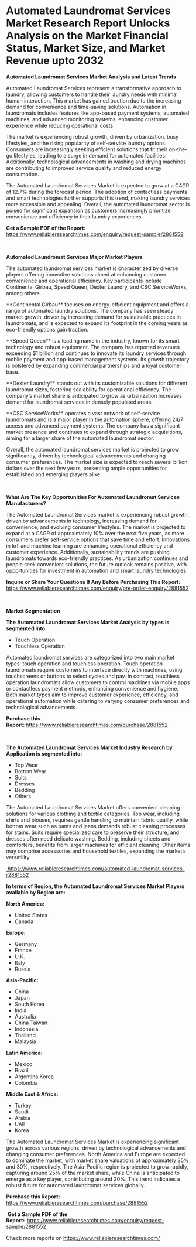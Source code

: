 <p><h1>Automated Laundromat Services Market Research Report Unlocks Analysis on the Market Financial Status, Market Size, and Market Revenue upto 2032</h1></p><p><strong>Automated Laundromat Services Market Analysis and Latest Trends</strong></p>
<p><p>Automated Laundromat Services represent a transformative approach to laundry, allowing customers to handle their laundry needs with minimal human interaction. This market has gained traction due to the increasing demand for convenience and time-saving solutions. Automation in laundromats includes features like app-based payment systems, automated machines, and advanced monitoring systems, enhancing customer experience while reducing operational costs.</p><p>The market is experiencing robust growth, driven by urbanization, busy lifestyles, and the rising popularity of self-service laundry options. Consumers are increasingly seeking efficient solutions that fit their on-the-go lifestyles, leading to a surge in demand for automated facilities. Additionally, technological advancements in washing and drying machines are contributing to improved service quality and reduced energy consumption.</p><p>The Automated Laundromat Services Market is expected to grow at a CAGR of 12.7% during the forecast period. The adoption of contactless payments and smart technologies further supports this trend, making laundry services more accessible and appealing. Overall, the automated laundromat sector is poised for significant expansion as customers increasingly prioritize convenience and efficiency in their laundry experiences.</p></p>
<p><strong>Get a Sample PDF of the Report:&nbsp;</strong> <a href="https://www.reliableresearchtimes.com/enquiry/request-sample/2881552?utm_campaign=3287&utm_medium=2&utm_source=Github&utm_content=ia&utm_term=12032025&utm_id=automated-laundromat-services">https://www.reliableresearchtimes.com/enquiry/request-sample/2881552</a></p>
<p>&nbsp;</p>
<p><strong>Automated Laundromat Services Major Market Players</strong></p>
<p><p>The automated laundromat services market is characterized by diverse players offering innovative solutions aimed at enhancing customer convenience and operational efficiency. Key participants include Continental Girbau, Speed Queen, Dexter Laundry, and CSC ServiceWorks, among others.</p><p>**Continental Girbau** focuses on energy-efficient equipment and offers a range of automated laundry solutions. The company has seen steady market growth, driven by increasing demand for sustainable practices in laundromats, and is expected to expand its footprint in the coming years as eco-friendly options gain traction.</p><p>**Speed Queen** is a leading name in the industry, known for its smart technology and robust equipment. The company has reported revenues exceeding $1 billion and continues to innovate its laundry services through mobile payment and app-based management systems. Its growth trajectory is bolstered by expanding commercial partnerships and a loyal customer base.</p><p>**Dexter Laundry** stands out with its customizable solutions for different laundromat sizes, fostering scalability for operational efficiency. The company’s market share is anticipated to grow as urbanization increases demand for laundromat services in densely populated areas.</p><p>**CSC ServiceWorks** operates a vast network of self-service laundromats and is a major player in the automation sphere, offering 24/7 access and advanced payment systems. The company has a significant market presence and continues to expand through strategic acquisitions, aiming for a larger share of the automated laundromat sector.</p><p>Overall, the automated laundromat services market is projected to grow significantly, driven by technological advancements and changing consumer preferences. The market size is expected to reach several billion dollars over the next few years, presenting ample opportunities for established and emerging players alike.</p></p>
<p>&nbsp;</p>
<p><strong>What Are The Key Opportunities For Automated Laundromat Services Manufacturers?</strong></p>
<p><p>The Automated Laundromat Services market is experiencing robust growth, driven by advancements in technology, increasing demand for convenience, and evolving consumer lifestyles. The market is projected to expand at a CAGR of approximately 10% over the next five years, as more consumers prefer self-service options that save time and effort. Innovations in IoT and machine learning are enhancing operational efficiency and customer experience. Additionally, sustainability trends are pushing laundromats towards eco-friendly practices. As urbanization continues and people seek convenient solutions, the future outlook remains positive, with opportunities for investment in automation and smart laundry technologies.</p></p>
<p><strong>Inquire or Share Your Questions If Any Before Purchasing This Report:</strong> <a href="https://www.reliableresearchtimes.com/enquiry/pre-order-enquiry/2881552?utm_campaign=3287&utm_medium=2&utm_source=Github&utm_content=ia&utm_term=12032025&utm_id=automated-laundromat-services">https://www.reliableresearchtimes.com/enquiry/pre-order-enquiry/2881552</a></p>
<p>&nbsp;</p>
<p><strong>Market Segmentation</strong></p>
<p><strong>The Automated Laundromat Services Market Analysis by types is segmented into:</strong></p>
<p><ul><li>Touch Operation</li><li>Touchless Operation</li></ul></p>
<p><p>Automated laundromat services are categorized into two main market types: touch operation and touchless operation. Touch operation laundromats require customers to interface directly with machines, using touchscreens or buttons to select cycles and pay. In contrast, touchless operation laundromats allow customers to control machines via mobile apps or contactless payment methods, enhancing convenience and hygiene. Both market types aim to improve customer experience, efficiency, and operational automation while catering to varying consumer preferences and technological advancements.</p></p>
<p><strong>Purchase this Report:&nbsp;</strong><a href="https://www.reliableresearchtimes.com/purchase/2881552?utm_campaign=3287&utm_medium=2&utm_source=Github&utm_content=ia&utm_term=12032025&utm_id=automated-laundromat-services">https://www.reliableresearchtimes.com/purchase/2881552</a></p>
<p>&nbsp;</p>
<p><strong>The Automated Laundromat Services Market Industry Research by Application is segmented into:</strong></p>
<p><ul><li>Top Wear</li><li>Bottom Wear</li><li>Suits</li><li>Dresses</li><li>Bedding</li><li>Others</li></ul></p>
<p><p>The Automated Laundromat Services Market offers convenient cleaning solutions for various clothing and textile categories. Top wear, including shirts and blouses, requires gentle handling to maintain fabric quality, while bottom wear such as pants and jeans demands robust cleaning processes for stains. Suits require specialized care to preserve their structure, and dresses often need delicate washing. Bedding, including sheets and comforters, benefits from larger machines for efficient cleaning. Other items may comprise accessories and household textiles, expanding the market’s versatility.</p></p>
<p><a href="https://www.reliableresearchtimes.com/automated-laundromat-services-r2881552?utm_campaign=3287&utm_medium=2&utm_source=Github&utm_content=ia&utm_term=12032025&utm_id=automated-laundromat-services">&nbsp;https://www.reliableresearchtimes.com/automated-laundromat-services-r2881552</a></p>
<p><strong>In terms of Region, the Automated Laundromat Services Market Players available by Region are:</strong></p>
<p>
    <p> <strong> North America: </strong>
        <ul>
            <li>United States</li>
            <li>Canada</li>
        </ul>
        </p> 
    <p> <strong> Europe: </strong>
        <ul>
            <li>Germany</li>
            <li>France</li>
            <li>U.K.</li>
            <li>Italy</li>
            <li>Russia</li>
        </ul>
        </p> 
    <p> <strong> Asia-Pacific: </strong>
        <ul>
            <li>China</li>
            <li>Japan</li>
            <li>South Korea</li>
            <li>India</li>
            <li>Australia</li>
            <li>China Taiwan</li>
            <li>Indonesia</li>
            <li>Thailand</li>
            <li>Malaysia</li>
        </ul>
        </p> 
    <p> <strong> Latin America: </strong>
        <ul>
            <li>Mexico</li>
            <li>Brazil</li>
            <li>Argentina Korea</li>
            <li>Colombia</li>
        </ul>
        </p> 
    <p> <strong> Middle East & Africa: </strong>
        <ul>
            <li>Turkey</li>
            <li>Saudi</li>
            <li>Arabia</li>
            <li>UAE</li>
            <li>Korea</li>
        </ul>
    </p>
    </p>
<p><p>The Automated Laundromat Services Market is experiencing significant growth across various regions, driven by technological advancements and changing consumer preferences. North America and Europe are expected to dominate the market, with market share valuations of approximately 35% and 30%, respectively. The Asia-Pacific region is projected to grow rapidly, capturing around 25% of the market share, while China is anticipated to emerge as a key player, contributing around 20%. This trend indicates a robust future for automated laundromat services globally.</p></p>
<p><strong>Purchase this Report: </strong><a href="https://www.reliableresearchtimes.com/purchase/2881552?utm_campaign=3287&utm_medium=2&utm_source=Github&utm_content=ia&utm_term=12032025&utm_id=automated-laundromat-services">https://www.reliableresearchtimes.com/purchase/2881552</a></p>
<p>&nbsp;<strong>Get a Sample PDF of the Report:&nbsp;&nbsp;</strong><a href="https://www.reliableresearchtimes.com/enquiry/request-sample/2881552?utm_campaign=3287&utm_medium=2&utm_source=Github&utm_content=ia&utm_term=12032025&utm_id=automated-laundromat-services">https://www.reliableresearchtimes.com/enquiry/request-sample/2881552</a></p>
<p><strong></strong></p>
<p>Check more reports on <a href="https://www.reliableresearchtimes.com/?utm_campaign=3287&utm_medium=2&utm_source=Github&utm_content=ia&utm_term=12032025&utm_id=automated-laundromat-services">https://www.reliableresearchtimes.com/</a></p>